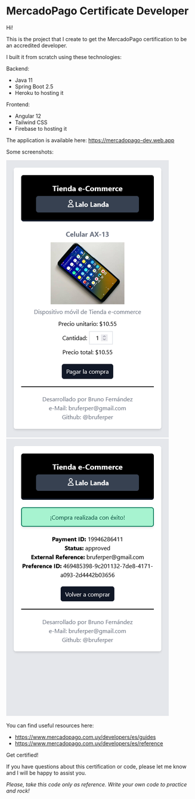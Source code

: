 # MercadoPago Certificate Developer

Hi! 

This is the project that I create to get the MercadoPago certification to be an accredited developer.

I built it from scratch using these technologies:

Backend: 
- Java 11
- Spring Boot 2.5
- Heroku to hosting it

Frontend:
- Angular 12
- Tailwind CSS
- Firebase to hosting it

The application is available here: https://mercadopago-dev.web.app

Some screenshots:

![](screenshots/Home.png)
![](screenshots/Payment.png)

You can find useful resources here:
- https://www.mercadopago.com.uy/developers/es/guides
- https://www.mercadopago.com.uy/developers/es/reference

Get certified!

If you have questions about this certification or code, please let me know and I will be happy to assist you.

*Please, take this code only as reference. Write your own code to practice and rock!*
